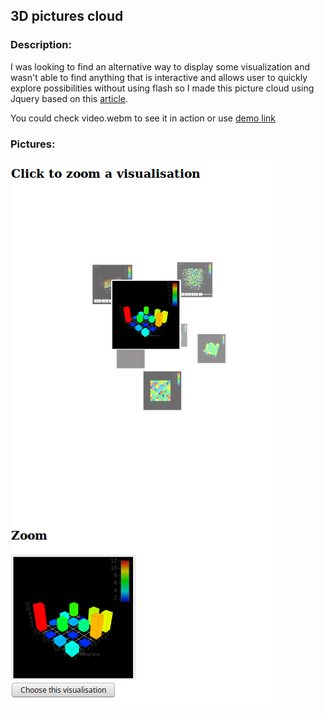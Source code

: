 ## 3D pictures cloud

### Description:

I was looking to find an alternative way to display some visualization and wasn't able to find anything that is interactive
and allows user to quickly explore possibilities without using flash so I made this picture cloud using Jquery based on this [article](http://patrickroux.ca/developpement/un-nuage-de-tag-en-3d-sans-flash-cest-possible-avec-jquery-279).

You could check video.webm to see it in action or use [demo link](https://cdn.rawgit.com/logan169/3D-picture-cloud/8d60f5cf/index.html#)

### Pictures:

![img2](picts/img2.png)
